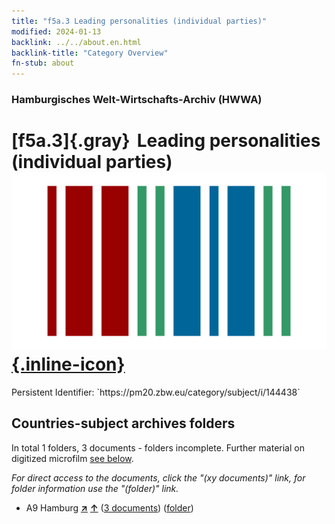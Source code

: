 ```yaml
---
title: "f5a.3 Leading personalities (individual parties)"
modified: 2024-01-13
backlink: ../../about.en.html
backlink-title: "Category Overview"
fn-stub: about
---
```


### Hamburgisches Welt-Wirtschafts-Archiv (HWWA)

# [f5a.3]{.gray}&#8201; Leading personalities (individual parties) &#160; [![Wikidata](/images/Wikidata-logo.svg "Wikidata"){.inline-icon}](http://www.wikidata.org/entity/Q104699669)

<div class="hint">Persistent Identifier: `https://pm20.zbw.eu/category/subject/i/144438`</div>







## Countries-subject archives folders







In total 1 folders, 3 documents - folders incomplete. Further material on digitized microfilm [see below](#filmsections).

_For direct access to the documents, click the "(xy documents)" link, for folder information use the "(folder)" link._


- A9 Hamburg [**&nearr;**](../../../geo/i/140905/about.en.html "Hamburg (all folders)") [**&uarr;**](../../../geo/about.en.html#A9 "Country category system") (<a href="https://pm20.zbw.eu/iiifview/folder/sh/140905,144438" title="about: Hamburg : Leading personalities (individual parties)" target="_blank">3 documents</a>) ([folder](../../../../folder/sh/1409xx/140905/1444xx/144438/about.en.html))



<a id="filmsections" />













